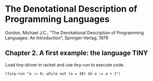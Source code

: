 # The Denotational Description of Programming Languages

Gordon, Michael J.C., "The Denotational Description of Programming Languages: An Introduction", Springer-Verlag, 1979

## Chapter 2. A first example: the language TINY

Load tiny-driver in racket and use tiny-run to execute code.

```
(tiny-run "a := 0; while not (a = 10) do a := a + 1")
```